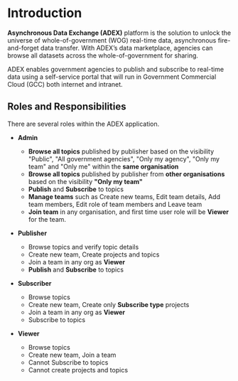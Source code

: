 
# Introduction #


**Asynchronous Data Exchange (ADEX)** platform is the solution to unlock the universe of whole-of-government (WOG) real-time data, asynchronous fire-and-forget data transfer. With ADEX’s data marketplace, agencies can browse all datasets across the whole-of-government for sharing.

ADEX enables government agencies to publish and subscribe to real-time data using a self-service portal that will run in  Government Commercial Cloud (GCC) both internet and intranet.

## Roles and Responsibilities

There are several roles within the ADEX application.

- **Admin**

  - **Browse all topics** published by publisher based on the visibility  "Public", "All government agencies", "Only my agency", "Only my team" and "Only me" within the **same organisation**
  - **Browse all topics** published by publisher from **other organisations** based on the visibility **"Only my team"**
  - **Publish** and **Subscribe** to topics
  - **Manage teams** such as Create new teams, Edit team details, Add team members, Edit role of team members and Leave team
  - **Join team** in any organisation, and first time user role will be **Viewer** for the team.
  
- **Publisher**	

  - Browse topics and verify topic details
  - Create new team, Create projects and topics
  - Join a team in any org as **Viewer**
  - **Publish** and **Subscribe** to topics
  
- **Subscriber**

  - Browse topics 
  - Create new team, Create only **Subscribe type** projects
  - Join a team in any org as **Viewer**
  - Subscribe to topics
  
- **Viewer**

  - Browse topics 
  - Create new team, Join a team
  - Cannot Subscribe to topics
  - Cannot create projects and topics
